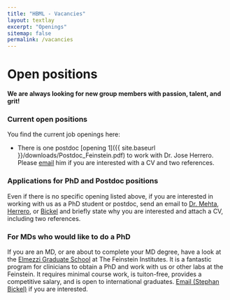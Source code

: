```yaml
---
title: "HBML - Vacancies"
layout: textlay
excerpt: "Openings"
sitemap: false
permalink: /vacancies
---
```


# Open positions

**We are always looking for new group members with passion, talent, and grit!**

### Current open positions
You find the current job openings here:
- There is one postdoc [opening 1]({{ site.baseurl }}/downloads/Postdoc_Feinstein.pdf) to work with Dr. Jose Herrero. Please [email](mailto:jherrero@northwell.edu) him if you are interested with a CV and two references.

### Applications for PhD and Postdoc positions
Even if there is no specific opening listed above, if you are interested in working with us as a PhD student or postdoc, send an email to [Dr. Mehta](mailto:amehta@northwell.edu), [Herrero](mailto:jherreroru@northwell.edu), or [Bickel](mailto:sbickel@northwell.edu)  and briefly state why you are interested and attach a CV, including two references. 

### For MDs who would like to do a PhD
If you are an MD, or are about to complete your MD degree, have a look at the [Elmezzi Graduate School](https://www.northwell.edu/education-and-resources/elmezzi-graduate-school-of-molecular-medicine) at The Feinstein Institutes. It is a fantastic program for clinicians to obtain a PhD and work with us or other labs at the Feinstein. It requires minimal course work, is tuiton-free, provides a competitive salary, and is open to international graduates. [Email (Stephan Bickel)](mailto:sbickel@northwell.edu) if you are interested. 

 





